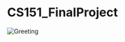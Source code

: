 # CS151_FinalProject

![Greeting](https://github.com/HaiTrieuNg/CS151_FinalProject/blob/master/Screenshot%20(905).png)
